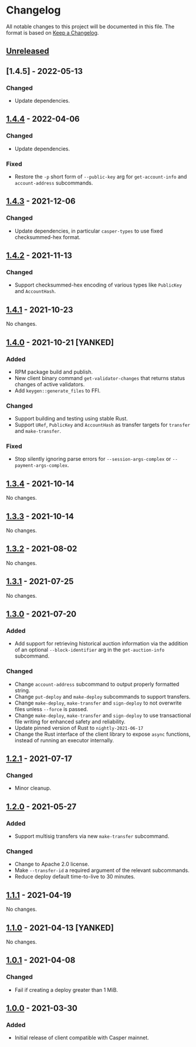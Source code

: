 # Changelog

All notable changes to this project will be documented in this file.  The format is based on [Keep a Changelog].

[comment]: <> (Added:      new features)
[comment]: <> (Changed:    changes in existing functionality)
[comment]: <> (Deprecated: soon-to-be removed features)
[comment]: <> (Removed:    now removed features)
[comment]: <> (Fixed:      any bug fixes)
[comment]: <> (Security:   in case of vulnerabilities)



## [Unreleased]



## [1.4.5] - 2022-05-13

### Changed
* Update dependencies.



## [1.4.4] - 2022-04-06

### Changed
* Update dependencies.

### Fixed
* Restore the `-p` short form of `--public-key` arg for `get-account-info` and `account-address` subcommands.



## [1.4.3] - 2021-12-06

### Changed
* Update dependencies, in particular `casper-types` to use fixed checksummed-hex format.



## [1.4.2] - 2021-11-13

### Changed
* Support checksummed-hex encoding of various types like `PublicKey` and `AccountHash`.



## [1.4.1] - 2021-10-23

No changes.



## [1.4.0] - 2021-10-21 [YANKED]

### Added
* RPM package build and publish.
* New client binary command `get-validator-changes` that returns status changes of active validators.
* Add `keygen::generate_files` to FFI.

### Changed
* Support building and testing using stable Rust.
* Support `URef`, `PublicKey` and `AccountHash` as transfer targets for `transfer` and `make-transfer`.

### Fixed
* Stop silently ignoring parse errors for `--session-args-complex` or `--payment-args-complex`.



## [1.3.4] - 2021-10-14

No changes.



## [1.3.3] - 2021-10-14

No changes.



## [1.3.2] - 2021-08-02

No changes.



## [1.3.1] - 2021-07-25

No changes.



## [1.3.0] - 2021-07-20

### Added
* Add support for retrieving historical auction information via the addition of an optional `--block-identifier` arg in the `get-auction-info` subcommand.

### Changed
* Change `account-address` subcommand to output properly formatted string.
* Change `put-deploy` and `make-deploy` subcommands to support transfers.
* Change `make-deploy`, `make-transfer` and `sign-deploy` to not overwrite files unless `--force` is passed.
* Change `make-deploy`, `make-transfer` and `sign-deploy` to use transactional file writing for enhanced safety and reliability.
* Update pinned version of Rust to `nightly-2021-06-17`
* Change the Rust interface of the client library to expose `async` functions, instead of running an executor internally.



## [1.2.1] - 2021-07-17

### Changed
* Minor cleanup.



## [1.2.0] - 2021-05-27

### Added
* Support multisig transfers via new `make-transfer` subcommand.

### Changed
* Change to Apache 2.0 license.
* Make `--transfer-id` a required argument of the relevant subcommands.
* Reduce deploy default time-to-live to 30 minutes.



## [1.1.1] - 2021-04-19

No changes.



## [1.1.0] - 2021-04-13 [YANKED]

No changes.



## [1.0.1] - 2021-04-08

### Changed
* Fail if creating a deploy greater than 1 MiB.



## [1.0.0] - 2021-03-30

### Added
* Initial release of client compatible with Casper mainnet.



[Keep a Changelog]: https://keepachangelog.com/en/1.0.0
[unreleased]: https://github.com/casper-ecosystem/casper-client-rs/compare/v1.4.4...main
[1.4.4]: https://github.com/casper-ecosystem/casper-client-rs/compare/v1.4.3...v1.4.4
[1.4.3]: https://github.com/casper-ecosystem/casper-client-rs/compare/v1.4.2...v1.4.3
[1.4.2]: https://github.com/casper-ecosystem/casper-client-rs/compare/v1.4.1...v1.4.2
[1.4.1]: https://github.com/casper-ecosystem/casper-client-rs/compare/v1.4.0...v1.4.1
[1.4.0]: https://github.com/casper-ecosystem/casper-client-rs/compare/v1.3.4...v1.4.0
[1.3.4]: https://github.com/casper-ecosystem/casper-client-rs/compare/v1.3.3...v1.3.4
[1.3.3]: https://github.com/casper-ecosystem/casper-client-rs/compare/v1.3.2...v1.3.3
[1.3.2]: https://github.com/casper-ecosystem/casper-client-rs/compare/v1.3.1...v1.3.2
[1.3.1]: https://github.com/casper-ecosystem/casper-client-rs/compare/v1.3.0...v1.3.1
[1.3.0]: https://github.com/casper-ecosystem/casper-client-rs/compare/v1.2.1...v1.3.0
[1.2.1]: https://github.com/casper-ecosystem/casper-client-rs/compare/v1.2.0...v1.2.1
[1.2.0]: https://github.com/casper-ecosystem/casper-client-rs/compare/v1.1.1...v1.2.0
[1.1.1]: https://github.com/casper-ecosystem/casper-client-rs/compare/v1.1.0...v1.1.1
[1.1.0]: https://github.com/casper-ecosystem/casper-client-rs/compare/v1.0.1...v1.1.0
[1.0.1]: https://github.com/casper-ecosystem/casper-client-rs/compare/v1.0.0...v1.0.1
[1.0.0]: https://github.com/casper-ecosystem/casper-client-rs/tree/v1.0.0
